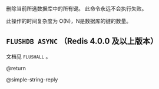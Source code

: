 删除当前所选数据库中的所有键。
此命令永远不会执行失败。

此操作的时间复杂度为 O(N)，N是数据库的键的数量。

`FLUSHDB ASYNC` （Redis 4.0.0 及以上版本）
---
文档见 `FLUSHALL` 。

@return

@simple-string-reply
